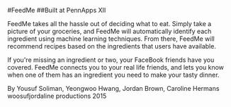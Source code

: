 #FeedMe
##Built at PennApps XII

FeedMe takes all the hassle out of deciding what to eat. Simply take a picture of your groceries, and FeedMe will automatically identify each ingredient using machine learning techniques. From there, FeedMe will recommend recipes based on the ingredients that users have available. 

If you're missing an ingredient or two, your FaceBook friends have you covered. FeedMe connects you to your real life friends, and lets you know when one of them has an ingredient you need to make your tasty dinner.


By Yousuf Soliman, Yeongwoo Hwang, Jordan Brown, Caroline Hermans
woosufjordaline productions 2015
